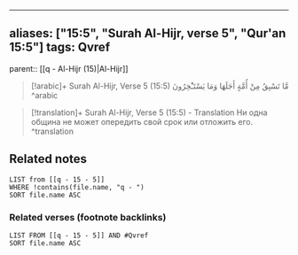 
---
aliases: ["15:5", "Surah Al-Hijr, verse 5", "Qur'an 15:5"]
tags: Qvref
---

parent:: [[q - Al-Hijr (15)|Al-Hijr]]

> [!arabic]+ Surah Al-Hijr, Verse 5 (15:5)
> <span class="quran-arabic">مَّا تَسْبِقُ مِنْ أُمَّةٍ أَجَلَهَا وَمَا يَسْتَـْٔخِرُونَ</span>
^arabic

> [!translation]+ Surah Al-Hijr, Verse 5 (15:5) - Translation
> Ни одна община не может опередить свой срок или отложить его.
^translation



## Related notes
```dataview
LIST from [[q - 15 - 5]]
WHERE !contains(file.name, "q - ")
SORT file.name ASC
```

### Related verses (footnote backlinks)
```dataview
LIST FROM [[q - 15 - 5]] AND #Qvref
SORT file.name ASC
```

